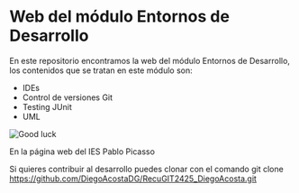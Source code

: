 # Web del módulo Entornos de Desarrollo

En este repositorio encontramos la web del módulo Entornos de Desarrollo, los contenidos que se tratan en este módulo son:

* IDEs
* Control de versiones Git
* Testing JUnit
* UML


![Good luck](https://fpiespablopicasso.es/wp-content/uploads/2022/03/LOGOTIPO-IES-PABLO-PICASSO-texto-morado.png)

En la página web del IES Pablo Picasso

Si quieres contribuir al desarrollo puedes clonar con el comando 
git clone https://github.com/DiegoAcostaDG/RecuGIT2425_DiegoAcosta.git
